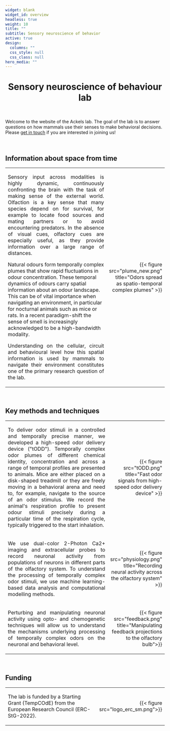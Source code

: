 ```yaml
---
widget: blank
widget_id: overview
headless: true
weight: 10
title: ""
subtitle: Sensory neuroscience of behavior
active: true
design:
  columns: ""
  css_style: null
  css_class: null
hero_media: ""
---
```



<h1 style="text-align: center;">Sensory neuroscience of behaviour lab</h1>
<br>

Welcome to the website of the Ackels lab. The goal of the lab is to answer questions on how mammals use their senses to make behavioral decisions. Please [get in touch](/contact) if you are interested in joining us!  

<br>
<!-- Info from space section -->
<h2 style="text-align: left;">Information about space from time</h2>

<table style='width: 100%' border='0'>
<tr>
 <td>

<p style='text-align: justify;'>
Sensory input across modalities is highly dynamic, continuously confronting the brain with the task of making sense of the external world. Olfaction is a key sense that many species depend on for survival, for example to locate food sources and mating partners or to avoid encountering predators. In the absence of visual cues, olfactory cues are especially useful, as they provide information over a large range of distances. 
<p>
Natural odours form temporally complex plumes that show rapid fluctuations in odour concentration. These temporal dynamics of odours carry spatial information about an odour landscape. This can be of vital importance when navigating an environment, in particular for nocturnal animals such as mice or rats. In a recent paradigm-shift the sense of smell is increasingly acknowledged to be a high-bandwidth modality.  
</p>
<p style='text-align: justify;'> 
Understanding on the cellular, circuit and behavioural level how this spatial information is used by mammals to navigate their environment constitutes one of the primary research question of the lab.
</p>

</td>
<td style='width:25%;'>
<p style="text-align: right">
{{< figure src="plume_new.png"  title="Odors spread as spatio-temporal complex plumes" >}}
</p>
</td>
</tr>
</table>
<br>

<!-- Methods section  -->
<h2 style="text-align: left;">Key methods and techniques</h2>

<table style='width: 100%' border='0'>
<tr>
 <td>

<p style='text-align: justify;'>
To deliver odor stimuli in a controlled and temporally precise manner, we developed a high-speed odor delivery device ("tODD"). Temporally complex odor plumes of different chemical identity, concentration and across a range of temporal profiles are presented to animals. Mice are either placed on a disk-shaped treadmill or they are freely moving in a behavioral arena and need to, for example, navigate to the source of an odor stimulus.  
We record the animal's respiration profile to present odour stimuli precisely during a particular time of the respiration cycle, typically triggered to the start inhalation.

<td style='width:25%;'>
<p style="text-align: right">
{{< figure src="tODD.png"  title="Fast odor signals from high-speed odor delivery device" >}}
</p>
</td>
</tr>

<tr>
<td>  
<p style='text-align: justify;'>
We use dual-color 2-Photon Ca2+ imaging and extracellular probes to record neuronal activity from populations of neurons in different parts of the olfactory system. To understand the processing of temporally complex odor stimuli, we use machine learning-based data analysis and computational modelling methods.  

<td style='width:25%;'>
<p style="text-align: right">
{{< figure src="physiology.png"  title="Recording neural activity across the olfactory system" >}}
</p>
</td>
</tr>

<tr>
<td>  
<p style='text-align: justify;'>
Perturbing and manipulating neuronal activity using opto- and chemogenetic techniques will allow us to understand the mechanisms underlying processing of temporally complex odors on the neuronal and behavioral level.
</p>
</td>
<td style='width:25%;'>
<p style="text-align: right">
{{< figure src="feedback.png"  title="Manipulating feedback projections to the olfactory bulb">}}
</p>
</td>
</tr>
</table>
<br>

<!-- Funding section -->
<h2 style="text-align: left;">Funding</h2>

<table style='width: 100%' border='0'>
<tr>
 <td>

The lab is funded by a Starting Grant (TempCOdE) from the European Research Council (ERC-StG-2022).
</td>
<td style='width:25%;'>
<p style="text-align: right">
{{< figure src="logo_erc_sm.png">}}
</p>
</td>
</tr>
</table>